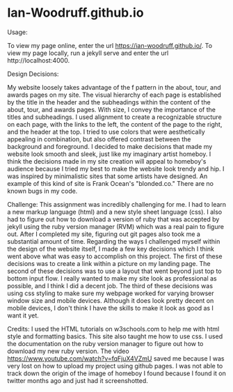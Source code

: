 # Ian-Woodruff.github.io

Usage:
  
  To view my page online, enter the url https://ian-woodruff.github.io/. To view my page locally, run a jekyll serve and enter
  the url  http://localhost:4000. 
  
Design Decisions:

  My website loosely takes advantage of the f pattern in the about, tour, and awards pages on my site. The visual hierarchy of 
  each page is established by the title in the header and the subheadings within the content of the about, tour, and awards
  pages. With size, I convey the importance of the titles and subheadings. I used alignment to create a recognizable structure 
  on each page, with the links to the left, the content of the page to the right, and the header at the top. I tried to use 
  colors that were aesthetically appealing in combination, but also offered contrast between the background and foreground.
  I decided to make decisions that made my website look smooth and sleek, just like my imaginary artist homeboy. I think the 
  decisions made in my site creation will appeal to homeboy's audience because I tried my best to make the website look 
  trendy and hip. I was inspired by minimalistic sites that some artists have designed. An example of this kind of site is 
  Frank Ocean's "blonded.co." There are no known bugs in my code.

Challenge:
  This assignment was incredibly challenging for me. I had to learn a new markup language (html) and a new style sheet language
  (css). I also had to figure out how to download a version of ruby that was accepted by jekyll using the ruby version manager
  (RVM) which was a real pain to figure out. After I completed my site, figuring out git pages also took me a substantial amount
  of time. 
  Regarding the ways I challenged myself within the design of the website itself, I made a few key decisions which I think went
  above what was easy to accomplish on this project. The first of these decisions was to create a link within a picture on my 
  landing page. The second of these decisions was to use a layout that went beyond just top to bottom input flow. I really wanted
  to make my site look as professional as possible, and I think I did a decent job. The third of these decisions was using css 
  styling to make sure my webpage worked for varying browser window size and mobile devices. Although it does look pretty decent
  on mobile devices, I don't think I have the skills to make it look as good as I want it yet. 
  
Credits: 
  I used the HTML tutorials on w3schools.com to help me with html style and formatting basics. This site also taught me how to 
  use css. I used the documentation on the ruby version manager to figure out how to download my new ruby version. The video
  https://www.youtube.com/watch?v=fqFjuX4VZmU saved me because I was very lost on how to upload my project using github pages. 
  I was not able to track down the origin of the image of homeboy I found because I found it on twitter months ago and just had it 
  screenshotted. 
  
